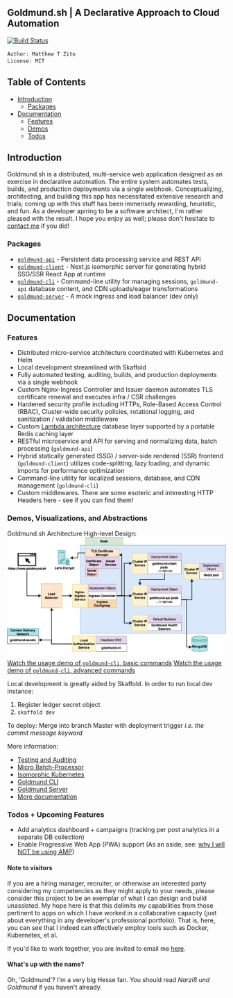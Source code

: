 ## Goldmund.sh | A Declarative Approach to Cloud Automation
 
[![Build Status](https://travis-ci.org/MatthewZito/goldmund-automated-cluster.svg?branch=master)](https://travis-ci.org/MatthewZito/goldmund-automated-cluster)
```
Author: Matthew T Zito
License: MIT
```
## Table of Contents

 - [Introduction](#intro) 
    * [Packages](#packages)
 - [Documentation](#docs)
    * [Features](#features)
    * [Demos](#demo)
    * [Todos](#todo)

## <a name="intro"></a> Introduction

Goldmund.sh is a distributed, multi-service web application designed as an exercise in declarative automation. The entire system automates tests, builds, and production deployments via a single webhook. Conceptualizing, architecting, and building this app has necessitated extensive research and trials; coming up with this stuff has been immensely rewarding, heuristic, and fun. As a developer apiring to be a software architect, I'm rather pleased with the result. I hope you enjoy as well; please don't hesitate to [contact me](https://goldmund.sh/communications) if you did!

### <a name="packages"></a> Packages

 - [`goldmund-api`](https://github.com/MatthewZito/goldmund-automated-cluster/tree/master/packages/goldmund-api) - Persistent data processing service and REST API
 - [`goldmund-client`](https://github.com/MatthewZito/goldmund-automated-cluster/tree/master/packages/goldmund-client) - Next.js isomorphic server for generating hybrid SSG/SSR React App at runtime
 - [`goldmund-cli`](https://github.com/MatthewZito/goldmund-automated-cluster/tree/master/packages/goldmund-cli) - Command-line utility for managing sessions, `goldmund-api` database content, and CDN uploads/eager transformations
 - [`goldmund-server`](https://github.com/MatthewZito/goldmund-automated-cluster/tree/master/packages/goldmund-server) - A mock ingress and load balancer (dev only)

## <a name="docs"></a> Documentation

### <a name="features"> Features
  - Distributed micro-service atchitecture coordinated with Kubernetes and Helm
  - Local development streamlined with Skaffold
  - Fully automated testing, auditing, builds, and production deployments via a single webhook
  - Custom Nginx-Ingress Controller and Issuer daemon automates TLS certificate renewal and executes infra / CSR challenges
  - Hardened security profile including HTTPs, Role-Based Access Control (RBAC), Cluster-wide security policies, rotational logging, and sanitization / validation middleware
  - Custom [Lambda architecture](https://en.wikipedia.org/wiki/Lambda_architecture) database layer supported by a portable Redis caching layer
  - RESTful microservice and API for serving and normalizing data, batch processing (`goldmund-api`)
  - Hybrid statically generated (SSG) / server-side rendered (SSR) frontend (`goldmund-client`) utilizes code-splitting, lazy loading, and dynamic imports for performance optimization
  - Command-line utility for localized sessions, database, and CDN management  (`goldmund-cli`) 
  - Custom middlewares. There are some esoteric and interesting HTTP Headers here - see if you can find them!

### <a name="demo"> Demos, Visualizations, and Abstractions

<!-- Preliminary Architectural Layout:
![demo](https://github.com/MatthewZito/goldmund-automated-cluster/blob/master/documentation/preliminary-architecture.png)
 -->

Goldmund.sh Architecture High-level Design:
![demo](https://github.com/MatthewZito/goldmund-automated-cluster/blob/master/documentation/architecture-hld.jpg)

  [Watch the usage demo of `goldmund-cli`, basic commands](https://streamable.com/n2jqqc)
  [Watch the usage demo of `goldmund-cli`, advanced commands](https://streamable.com/atzsma)

Local development is greatly aided by Skaffold. In order to run local dev instance:
1. Register ledger secret object 
2. `skaffold dev`

To deploy:
Merge into branch Master with deployment trigger *i.e. the commit message keyword*

More information:
  - [Testing and Auditing](https://github.com/MatthewZito/goldmund-automated-cluster/blob/master/documentation/testing-and-auditing.md)
  - [Micro Batch-Processor](https://github.com/MatthewZito/goldmund-automated-cluster/blob/master/documentation/batch-processing.md)
  - [Isomorphic Kubernetes](https://github.com/MatthewZito/goldmund-automated-cluster/blob/master/documentation/goldmund-client.md)
  - [Goldmund CLI](https://github.com/MatthewZito/goldmund-automated-cluster/blob/master/packages/goldmund-cli/README.md)
  - [Goldmund Server](https://github.com/MatthewZito/goldmund-automated-cluster/blob/master/documentation/goldmund-server.md)
  - [More documentation](https://github.com/MatthewZito/goldmund-automated-cluster/tree/master/documentation)

### <a name="todo"></a> Todos + Upcoming Features

 - Add analytics dashboard + campaigns (tracking per post analytics in a separate DB collection)
 - Enable Progressive Web App (PWA) support (As an aside, see: [why I will NOT be using AMP](https://medium.com/@danbuben/why-amp-is-bad-for-your-site-and-for-the-web-e4d060a4ff31))
 
#### <a name="random"> Note to visitors

If you are a hiring manager, recruiter, or otherwise an interested party considering my competencies as they might apply to your needs, please consider this project to be an exemplar of what I can design and build unassisted. My hope here is that this delimits *my* capabilities from those pertinent to apps on which I have worked in a collaborative capacity (just about everything in any developer's professional portfolio). That is, here, you can see that I indeed can effectively employ tools such as Docker, Kubernetes, et al. 

If you'd like to work together, you are invited to email me [here](https://goldmund.sh/communications).

#### What's up with the name?
Oh, 'Goldmund'? I'm a very big Hesse fan. You should read *Narziß und Goldmund* if you haven't already.
